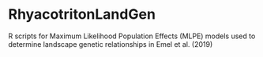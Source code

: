 # RhyacotritonLandGen

R scripts for Maximum Likelihood Population Effects (MLPE) models used to determine landscape genetic relationships in Emel et al. (2019)
